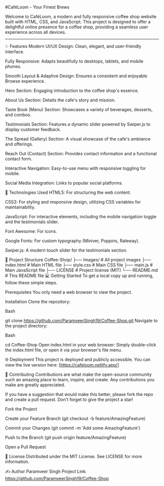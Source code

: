 #CaféLoom - Your Finest Brews

Welcome to CaféLoom, a modern and fully responsive coffee shop website built with HTML, CSS, and JavaScript. This project is designed to offer a delightful online presence for a coffee shop, providing a seamless user experience across all devices.

---
✨ Features
Modern UI/UX Design: Clean, elegant, and user-friendly interface.

Fully Responsive: Adapts beautifully to desktops, tablets, and mobile phones.

Smooth Layout & Adaptive Design: Ensures a consistent and enjoyable Browse experience.

Hero Section: Engaging introduction to the coffee shop's essence.

About Us Section: Details the cafe's story and mission.

Taste Book (Menu) Section: Showcases a variety of beverages, desserts, and combos.

Testimonials Section: Features a dynamic slider powered by Swiper.js to display customer feedback.

The Spread (Gallery) Section: A visual showcase of the cafe's ambiance and offerings.

Reach Out (Contact) Section: Provides contact information and a functional contact form.

Interactive Navigation: Easy-to-use menu with responsive toggling for mobile.

Social Media Integration: Links to popular social platforms.

🚀 Technologies Used
HTML5: For structuring the web content.

CSS3: For styling and responsive design, utilizing CSS variables for maintainability.

JavaScript: For interactive elements, including the mobile navigation toggle and the testimonials slider.

Font Awesome: For icons.

Google Fonts: For custom typography (Miniver, Poppins, Raleway).

Swiper.js: A modern touch slider for the testimonials section.

📁 Project Structure
Coffee-Shop/
├── Images/ # All project images
├── index.html # Main HTML file
├── style.css # Main CSS file
├── main.js # Main JavaScript file
├── LICENSE # Project license (MIT)
└── README.md # This README file
💻 Getting Started
To get a local copy up and running, follow these simple steps.

Prerequisites
You only need a web browser to view the project.

Installation
Clone the repository:

Bash

git clone https://github.com/ParamveerSingh19/Coffee-Shop.git
Navigate to the project directory:

Bash

cd Coffee-Shop
Open index.html in your web browser:
Simply double-click the index.html file, or open it via your browser's file menu.

🌐 Deployment
This project is deployed and publicly accessible. You can view the live version here:
[https://cafeloom.netlify.app/]

🤝 Contributing
Contributions are what make the open-source community such an amazing place to learn, inspire, and create. Any contributions you make are greatly appreciated.

If you have a suggestion that would make this better, please fork the repo and create a pull request. Don't forget to give the project a star!

Fork the Project

Create your Feature Branch (git checkout -b feature/AmazingFeature)

Commit your Changes (git commit -m 'Add some AmazingFeature')

Push to the Branch (git push origin feature/AmazingFeature)

Open a Pull Request

📄 License
Distributed under the MIT License. See LICENSE for more information.

✍️ Author
Paramveer Singh
Project Link: https://github.com/ParamveerSingh19/Coffee-Shop
